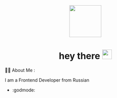 <div id="header" align="center">
  <img src="https://media3.giphy.com/media/yYSSBtDgbbRzq/giphy.gif?cid=6c09b952beysijfdiohwjacbb7odizbm62ntmlnd56bau343&ep=v1_internal_gif_by_id&rid=giphy.gif&ct=g" height="100" width="100"/>
  <h1>
  hey there
  <img src="https://media.giphy.com/media/hvRJCLFzcasrR4ia7z/giphy.gif" width="30px"/>
</h1>
</div>
🧑‍🦼 About Me :

I am a Frontend Developer from Russian
- :godmode:
